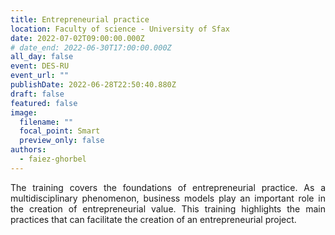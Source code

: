 ```yaml
---
title: Entrepreneurial practice
location: Faculty of science - University of Sfax
date: 2022-07-02T09:00:00.000Z
# date_end: 2022-06-30T17:00:00.000Z
all_day: false
event: DES-RU
event_url: ""
publishDate: 2022-06-28T22:50:40.880Z
draft: false
featured: false
image:
  filename: ""
  focal_point: Smart
  preview_only: false
authors:
  - faiez-ghorbel
---
```

<div style="text-align: justify">
The training covers the foundations of entrepreneurial practice. As a multidisciplinary phenomenon, business models play an important role in the creation of entrepreneurial value. This training highlights the main practices that can facilitate the creation of an entrepreneurial project.</br>
</div>
